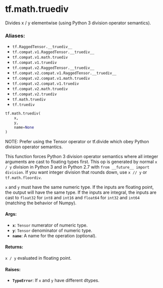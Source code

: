 <div itemscope itemtype="http://developers.google.com/ReferenceObject">
<meta itemprop="name" content="tf.math.truediv" />
<meta itemprop="path" content="Stable" />
</div>

# tf.math.truediv

Divides x / y elementwise (using Python 3 division operator semantics).

### Aliases:

* `tf.RaggedTensor.__truediv__`
* `tf.compat.v1.RaggedTensor.__truediv__`
* `tf.compat.v1.math.truediv`
* `tf.compat.v1.truediv`
* `tf.compat.v2.RaggedTensor.__truediv__`
* `tf.compat.v2.compat.v1.RaggedTensor.__truediv__`
* `tf.compat.v2.compat.v1.math.truediv`
* `tf.compat.v2.compat.v1.truediv`
* `tf.compat.v2.math.truediv`
* `tf.compat.v2.truediv`
* `tf.math.truediv`
* `tf.truediv`

``` python
tf.math.truediv(
    x,
    y,
    name=None
)
```

<!-- Placeholder for "Used in" -->

NOTE: Prefer using the Tensor operator or tf.divide which obey Python
division operator semantics.

This function forces Python 3 division operator semantics where all integer
arguments are cast to floating types first.   This op is generated by normal
`x / y` division in Python 3 and in Python 2.7 with
`from __future__ import division`.  If you want integer division that rounds
down, use `x // y` or `tf.math.floordiv`.

`x` and `y` must have the same numeric type.  If the inputs are floating
point, the output will have the same type.  If the inputs are integral, the
inputs are cast to `float32` for `int8` and `int16` and `float64` for `int32`
and `int64` (matching the behavior of Numpy).

#### Args:


* <b>`x`</b>: `Tensor` numerator of numeric type.
* <b>`y`</b>: `Tensor` denominator of numeric type.
* <b>`name`</b>: A name for the operation (optional).


#### Returns:

`x / y` evaluated in floating point.



#### Raises:


* <b>`TypeError`</b>: If `x` and `y` have different dtypes.